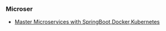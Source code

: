 ### Microser
- [Master Microservices with SpringBoot,Docker,Kubernetes](https://www.udemy.com/course/master-microservices-with-spring-docker-kubernetes/)
